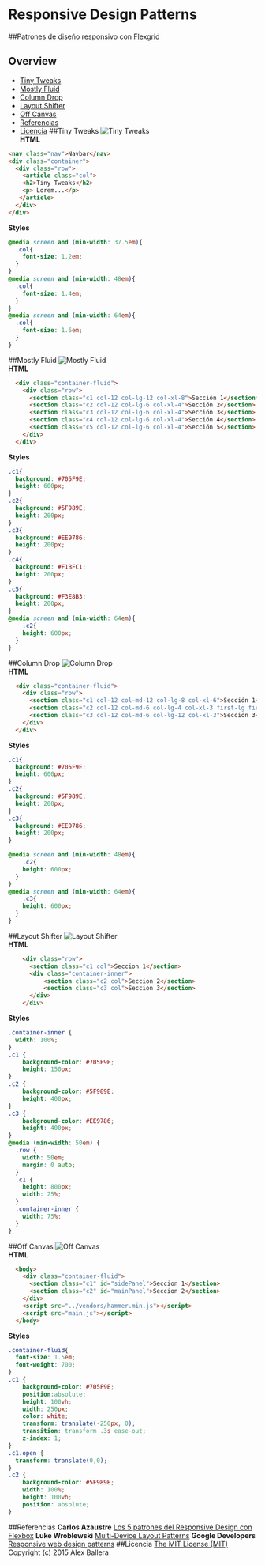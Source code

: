 # Responsive Design Patterns
##Patrones de diseño responsivo con [Flexgrid](https://github.com/alexballera/flexgrid)
## Overview
* [Tiny Tweaks](#tiny-tweaks)
* [Mostly Fluid](#mostly-fluid)
* [Column Drop](#column-drop)
* [Layout Shifter](#layout-shifter)
* [Off Canvas](#off-canvas)
* [Referencias](#referencias)
* [Licencia](#licencia)
##Tiny Tweaks
![Tiny Tweaks](images/tiny-tweaks.png "Tiny Tweaks")  
**HTML**  
```html
<nav class="nav">Navbar</nav>
<div class="container">
  <div class="row">
    <article class="col">
    <h2>Tiny Tweaks</h2>
    <p> Lorem...</p>
   </article>
  </div>
</div>
```
**Styles**  
```css
@media screen and (min-width: 37.5em){
  .col{
    font-size: 1.2em;
  }
}
@media screen and (min-width: 48em){
  .col{
    font-size: 1.4em;
  }
}
@media screen and (min-width: 64em){
  .col{
    font-size: 1.6em;
  }
}
```
##Mostly Fluid
![Mostly Fluid](images/mostly-fluid.png "Mostly Fluid")  
**HTML**  
```html
  <div class="container-fluid">
    <div class="row">
      <section class="c1 col-12 col-lg-12 col-xl-8">Sección 1</section>
      <section class="c2 col-12 col-lg-6 col-xl-4">Sección 2</section>
      <section class="c3 col-12 col-lg-6 col-xl-4">Sección 3</section>
      <section class="c4 col-12 col-lg-6 col-xl-4">Sección 4</section>
      <section class="c5 col-12 col-lg-6 col-xl-4">Sección 5</section>
    </div>
  </div>
```
**Styles**  
```css
.c1{
  background: #705F9E;
  height: 600px;
}
.c2{
  background: #5F989E;
  height: 200px;
}
.c3{
  background: #EE9786;
  height: 200px;
}
.c4{
  background: #F1BFC1;
  height: 200px;
}
.c5{
  background: #F3E8B3;
  height: 200px;
}
@media screen and (min-width: 64em){
    .c2{
    height: 600px;
  }
}
```
##Column Drop
![Column Drop](images/column-drop.png "Column Drop")  
**HTML**  
```html
  <div class="container-fluid">
    <div class="row">
      <section class="c1 col-12 col-md-12 col-lg-8 col-xl-6">Sección 1</section>
      <section class="c2 col-12 col-md-6 col-lg-4 col-xl-3 first-lg first-xl">Sección 2</section>
      <section class="c3 col-12 col-md-6 col-lg-12 col-xl-3">Sección 3</section>
    </div>
  </div>
```
**Styles**  
```css
.c1{
  background: #705F9E;
  height: 600px;
}
.c2{
  background: #5F989E;
  height: 200px;
}
.c3{
  background: #EE9786;
  height: 200px;
}

@media screen and (min-width: 48em){
    .c2{
    height: 600px;
  }
}
@media screen and (min-width: 64em){
    .c3{
    height: 600px;
  }
}
```
##Layout Shifter
![Layout Shifter](images/layout-shifer.png "Layout Shifter")  
**HTML**  
```html
    <div class="row">
      <section class="c1 col">Seccion 1</section>
      <div class="container-inner">
          <section class="c2 col">Seccion 2</section>
          <section class="c3 col">Seccion 3</section>
      </div>
    </div>
```
**Styles**
```css
.container-inner {
  width: 100%;
}
.c1 {
    background-color: #705F9E;
    height: 150px;
}
.c2 {
    background-color: #5F989E;
    height: 400px;
}
.c3 {
    background-color: #EE9786;
    height: 400px;
}
@media (min-width: 50em) {
  .row {
    width: 50em;
    margin: 0 auto;
  }
  .c1 {
    height: 800px;
    width: 25%;
  }
  .container-inner {
    width: 75%;
  }
}
```
##Off Canvas
![Off Canvas](images/off-canvas.png "Off Canvas")  
**HTML**  
```html
  <body>
    <div class="container-fluid">
      <section class="c1" id="sidePanel">Seccion 1</section>
      <section class="c2" id="mainPanel">Seccion 2</section>
    </div>
    <script src="../vendors/hammer.min.js"></script>
    <script src="main.js"></script>
  </body>
```
**Styles**
```css
.container-fluid{
  font-size: 1.5em;
  font-weight: 700;
}
.c1 {
    background-color: #705F9E;
    position:absolute;
    height: 100vh;
    width: 250px;
    color: white;
    transform: translate(-250px, 0);
    transition: transform .3s ease-out;
    z-index: 1;
}
.c1.open {
  transform: translate(0,0);
}
.c2 {
    background-color: #5F989E;
    width: 100%;
    height: 100vh;
    position: absolute;
}
```
##Referencias
**Carlos Azaustre** [Los 5 patrones del Responsive Design con Flexbox](https://carlosazaustre.es/blog/los-5-patrones-del-responsive-design/)
**Luke Wroblewski** [Multi-Device Layout Patterns](http://www.lukew.com/ff/entry.asp?1514)
**Google Developers** [Responsive web design patterns](https://developers.google.com/web/fundamentals/design-and-ui/responsive/patterns/?hl=en)
##Licencia
[The MIT License (MIT)](https://github.com/alexballera/responsive-design-patterns/blob/master/LICENSE) Copyright (c) 2015 Alex Ballera
